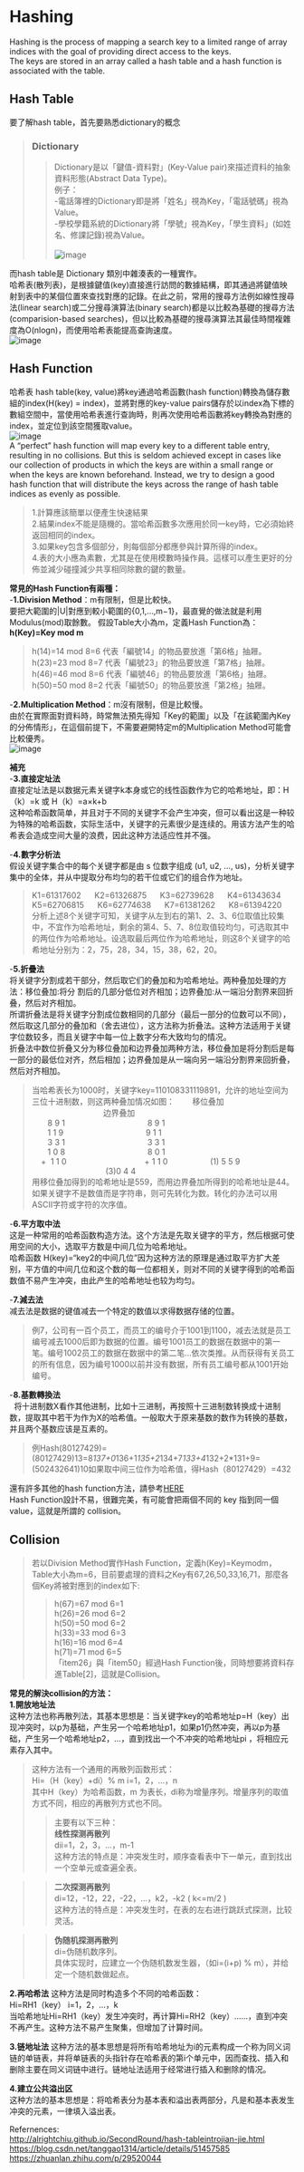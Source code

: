 # Hashing
Hashing is the process of mapping a search key to a limited range of array indices with the goal of providing direct access to the keys.     
The keys are stored in an array called a hash table and a hash function is associated with the table.      
             
## Hash Table
要了解hash table，首先要熟悉dictionary的概念       
>### Dictionary
>>Dictionary是以「鍵值-資料對」(Key-Value pair)來描述資料的抽象資料形態(Abstract Data Type)。      
>>例子：       
>>-電話簿裡的Dictionary即是將「姓名」視為Key，「電話號碼」視為Value。       
>>-學校學籍系統的Dictionary將「學號」視為Key，「學生資料」(如姓名、修課記錄)視為Value。<br>        
![image](https://github.com/wangshuti/DSA/blob/master/week11/image/DIC.JPG)
     
而hash table是 Dictionary 類別中雜湊表的一種實作。            
哈希表(散列表)，是根據鍵值(key)直接進行訪問的數據結構，即其通過將鍵值映射到表中的某個位置來查找對應的記錄。在此之前，常用的搜尋方法例如線性搜尋法(linear search)或二分搜尋演算法(binary search)都是以比較為基礎的搜尋方法(comparision-based searches)，但以比較為基礎的搜尋演算法其最佳時間複雜度為O(nlogn)，而使用哈希表能提高查詢速度。     
![image](https://github.com/wangshuti/DSA/blob/master/week11/image/hash%20table.JPG)
         
## Hash Function
哈希表 hash table(key, value)將key通過哈希函數(hash function)轉換為儲存數組的index(H(key) = index)，並將對應的key-value pairs儲存於以index為下標的數組空間中，當使用哈希表進行查詢時，則再次使用哈希函數將key轉換為對應的index，並定位到該空間獲取value。       
![image](https://github.com/wangshuti/DSA/blob/master/week11/image/hash%20function.JPG)           
A “perfect” hash function will map every key to a different table entry, resulting in no collisions. But this is seldom achieved except in cases like our collection of products in which the keys are within a small range or when the keys are known beforehand. Instead, we try to design a good hash function that will distribute the keys across the range of hash table indices as evenly as possible.        
>1.計算應該簡單以便產生快速結果         
2.結果index不能是隨機的。當哈希函數多次應用於同一key時，它必須始終返回相同的index。           
3.如果key包含多個部分，則每個部分都應參與計算所得的index。        
4.表的大小應為素數，尤其是在使用模數時操作員。這樣可以產生更好的分佈並減少碰撞減少共享相同除數的鍵的數量。<br>        

**常見的Hash Function有兩種：**                     
-**1.Division Method**：m有限制，但是比較快。         
要把大範圍的|U|對應到較小範圍的{0,1,...,m−1}，最直覺的做法就是利用Modulus(mod)取餘數。
假設Table大小為m，定義Hash Function為：**h(Key)=Key mod m**         
>h(14)=14 mod 8=6 代表「編號14」的物品要放進「第6格」抽屜。          
h(23)=23 mod 8=7 代表「編號23」的物品要放進「第7格」抽屜。            
h(46)=46 mod 8=6 代表「編號46」的物品要放進「第6格」抽屜。              
h(50)=50 mod 8=2 代表「編號50」的物品要放進「第2格」抽屜。             
              
-**2.Multiplication Method**：m沒有限制，但是比較慢。           
由於在實際面對資料時，時常無法預先得知「Key的範圍」以及「在該範圍內Key的分佈情形」，在這個前提下，不需要避開特定m的Multiplication Method可能會比較優秀。        
![image](https://github.com/wangshuti/DSA/blob/master/week11/image/MAD.png)       
              
**補充**            
-**3.直接定址法**          
直接定址法是以数据元素关键字k本身或它的线性函数作为它的哈希地址，即：H（k）=k  或 H（k）=a×k+b                
这种哈希函数简单，并且对于不同的关键字不会产生冲突，但可以看出这是一种较为特殊的哈希函数，实际生活中，关键字的元素很少是连续的。用该方法产生的哈希表会造成空间大量的浪费，因此这种方法适应性并不强。                  
            
-**4.數字分析法**        
假设关键字集合中的每个关键字都是由 s 位数字组成 (u1, u2, …, us)，分析关键字集中的全体，并从中提取分布均匀的若干位或它们的组合作为地址。           
>K1=61317602      K2=61326875      K3=62739628      K4=61343634        
K5=62706815      K6=62774638      K7=61381262      K8=61394220           
分析上述8个关键字可知，关键字从左到右的第1、2、3、6位取值比较集中，不宜作为哈希地址，剩余的第4、5、7、8位取值较均匀，可选取其中的两位作为哈希地址。设选取最后两位作为哈希地址，则这8个关键字的哈希地址分别为：2，75，28，34，15，38，62，20。         
           
-**5.折疊法**          
  将关键字分割成若干部分，然后取它们的叠加和为哈希地址。两种叠加处理的方法：移位叠加:将分 割后的几部分低位对齐相加；边界叠加:从一端沿分割界来回折叠，然后对齐相加。                    
  所谓折叠法是将关键字分割成位数相同的几部分（最后一部分的位数可以不同），然后取这几部分的叠加和（舍去进位），这方法称为折叠法。这种方法适用于关键字位数较多，而且关键字中每一位上数字分布大致均匀的情况。               
  折叠法中数位折叠又分为移位叠加和边界叠加两种方法，移位叠加是将分割后是每一部分的最低位对齐，然后相加；边界叠加是从一端向另一端沿分割界来回折叠，然后对齐相加。              
>当哈希表长为1000时，关键字key=110108331119891，允许的地址空间为三位十进制数，则这两种叠加情况如图：
       移位叠加                                 边界叠加                         
       8 9 1                                     8 9 1            
       1 1 9                                     9 1 1              
       3 3 1                                     3 3 1              
       1 0 8                                     8 0 1                
    +  1 1 0                                   + 1 1 0                   
   (1) 5 5 9                                  (3)0 4 4                         
 用移位叠加得到的哈希地址是559，而用边界叠加所得到的哈希地址是44。如果关键字不是数值而是字符串，则可先转化为数。转化的办法可以用ASCⅡ字符或字符的次序值。                   
            
-**6.平方取中法**                  
  这是一种常用的哈希函数构造方法。这个方法是先取关键字的平方，然后根据可使用空间的大小，选取平方数是中间几位为哈希地址。               
  哈希函数 H(key)=“key2的中间几位”因为这种方法的原理是通过取平方扩大差别，平方值的中间几位和这个数的每一位都相关，则对不同的关键字得到的哈希函数值不易产生冲突，由此产生的哈希地址也较为均匀。            
         
-**7.減去法**         
减去法是数据的键值减去一个特定的数值以求得数据存储的位置。            
>例7，公司有一百个员工，而员工的编号介于1001到1100，减去法就是员工编号减去1000后即为数据的位置。编号1001员工的数据在数据中的第一笔。编号1002员工的数据在数据中的第二笔…依次类推。从而获得有关员工的所有信息，因为编号1000以前并没有数据，所有员工编号都从1001开始编号。             
            
-**8.基數轉換法**         
  将十进制数X看作其他进制，比如十三进制，再按照十三进制数转换成十进制数，提取其中若干为作为X的哈希值。一般取大于原来基数的数作为转换的基数，并且两个基数应该是互素的。               
>例Hash(80127429)=(80127429)13=8*137+0*136+1*135+2*134+7*133+4*132+2*131+9=(502432641)10如果取中间三位作为哈希值，得Hash（80127429）=432      

還有許多其他的hash function方法，請參考[HERE](https://blog.csdn.net/tanggao1314/article/details/51457585)           
Hash Function設計不易，很難完美，有可能會把兩個不同的 key 指到同一個value，這就是所謂的 collision。       
       
## Collision
>若以Division Method實作Hash Function，定義h(Key)=Keymodm，Table大小為m=6，目前要處理的資料之Key有67,26,50,33,16,71，那麼各個Key將被對應到的index如下:        
>>h(67)=67 mod 6=1     
h(26)=26 mod 6=2        
h(50)=50 mod 6=2       
h(33)=33 mod 6=3       
h(16)=16 mod 6=4         
h(71)=71 mod 6=5         
>「item26」與「item50」經過Hash Function後，同時想要將資料存進Table[2]，這就是Collision。                 
                  
**常見的解決collision的方法：           
1.開放地址法**            
这种方法也称再散列法，其基本思想是：当关键字key的哈希地址p=H（key）出现冲突时，以p为基础，产生另一个哈希地址p1，如果p1仍然冲突，再以p为基础，产生另一个哈希地址p2，…，直到找出一个不冲突的哈希地址pi ，将相应元素存入其中。
>这种方法有一个通用的再散列函数形式：         
    Hi=（H（key）+di）% m i=1，2，…，n         
其中H（key）为哈希函数，m 为表长，di称为增量序列。增量序列的取值方式不同，相应的再散列方式也不同。         
>>主要有以下三种：       
**线性探测再散列**         
    dii=1，2，3，…，m-1         
这种方法的特点是：冲突发生时，顺序查看表中下一单元，直到找出一个空单元或查遍全表。            

>>**二次探测再散列**          
    di=12，-12，22，-22，…，k2，-k2 ( k<=m/2 )           
这种方法的特点是：冲突发生时，在表的左右进行跳跃式探测，比较灵活。          

>>**伪随机探测再散列**          
di=伪随机数序列。          
具体实现时，应建立一个伪随机数发生器，（如i=(i+p) % m），并给定一个随机数做起点。             

**2.再哈希法**
这种方法是同时构造多个不同的哈希函数：         
    Hi=RH1（key） i=1，2，…，k          
当哈希地址Hi=RH1（key）发生冲突时，再计算Hi=RH2（key）……，直到冲突不再产生。这种方法不易产生聚集，但增加了计算时间。         
           
**3.链地址法**
这种方法的基本思想是将所有哈希地址为i的元素构成一个称为同义词链的单链表，并将单链表的头指针存在哈希表的第i个单元中，因而查找、插入和删除主要在同义词链中进行。链地址法适用于经常进行插入和删除的情况。           
             
**4.建立公共溢出区**            
这种方法的基本思想是：将哈希表分为基本表和溢出表两部分，凡是和基本表发生冲突的元素，一律填入溢出表。           

Refernences:      
http://alrightchiu.github.io/SecondRound/hash-tableintrojian-jie.html           
https://blog.csdn.net/tanggao1314/article/details/51457585         
https://zhuanlan.zhihu.com/p/29520044
